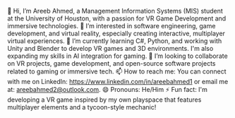 👋 Hi, I’m Areeb Ahmed, a Management Information Systems (MIS) student at the University of Houston, with a passion for VR Game Development and immersive technologies.
👀 I’m interested in software engineering, game development, and virtual reality, especially creating interactive, multiplayer virtual experiences.
🌱 I’m currently learning C#, Python, and working with Unity and Blender to develop VR games and 3D environments. I'm also expanding my skills in AI integration for gaming.
💞️ I’m looking to collaborate on VR projects, game development, and open-source software projects related to gaming or immersive tech.
📫 How to reach me: You can connect with me on LinkedIn: https://www.linkedin.com/in/areebahmed1 or email me at: areebahmed2@outlook.com.
😄 Pronouns: He/Him
⚡ Fun fact: I'm developing a VR game inspired by my own playspace that features multiplayer elements and a tycoon-style mechanic!
